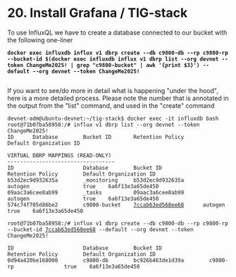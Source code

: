 # 20. Install Grafana / TIG-stack

To use InfluxQL we have to create a database connected to our bucket with the following one-liner

<pre class="language-bash" data-full-width="true"><code class="lang-bash"><strong>docker exec influxdb influx v1 dbrp create --db c9800-db --rp c9800-rp --bucket-id $(docker exec influxdb influx v1 dbrp list --org devnet --token ChangeMe2025! | grep "c9800-bucket" | awk '{print $3}') --default --org devnet --token ChangeMe2025!
</strong>
</code></pre>

If you want to see/do more in detail what is happening "under the hood", here is a more detailed process. Please note the number that is annotated in the output from the "list" command, and used in the "create" command

<pre class="language-bash" data-full-width="true"><code class="lang-bash">devnet-adm@ubuntu-devnet:~/tig-stack$ docker exec -it influxdb bash
root@71b07ba58958:/# influx v1 dbrp list --org devnet --token ChangeMe2025!
ID      Database        Bucket ID       Retention Policy        Default Organization ID

VIRTUAL DBRP MAPPINGS (READ-ONLY)
----------------------------------
ID                      Database        Bucket ID               Retention Policy        Default Organization ID
b53d2ec9d932635a        _monitoring     b53d2ec9d932635a        autogen                 true    6a6f13e3a65de450
09aac3a6cee8ab99        _tasks          09aac3a6cee8ab99        autogen                 true    6a6f13e3a65de450
574c74f705d86be2        c9800-bucket    <a data-footnote-ref href="#user-content-fn-1">7ccab63ed568ee68</a>      autogen                 true    6a6f13e3a65de450

root@71b07ba58958:/# influx v1 dbrp create --db c9800-db --rp c9800-rp --bucket-id <a data-footnote-ref href="#user-content-fn-2">7ccab63ed568ee68</a> --default --org devnet --token ChangeMe2025!

ID                      Database        Bucket ID               Retention Policy        Default Organization ID
0d94a420be168000        c9800-db        bc926b463de1d39a        c9800-rp                true    6a6f13e3a65de450

</code></pre>



[^1]: Copy this value to the line below. Your value will be different than this.

[^2]: use the value from above here
